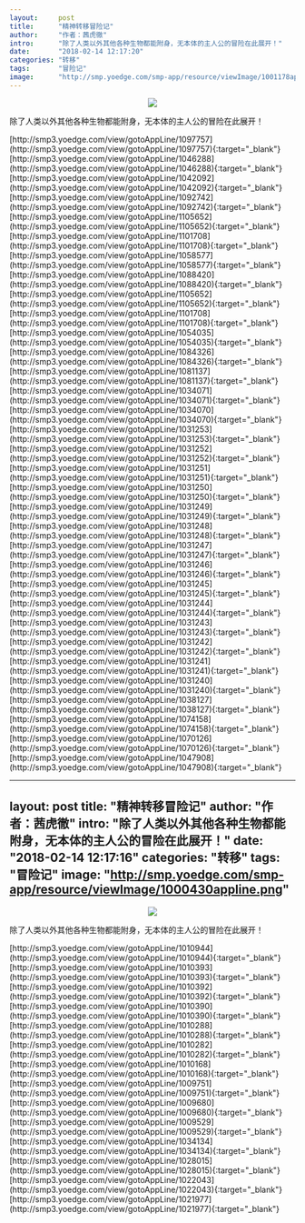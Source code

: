 ```yaml
---
layout:     post
title:      "精神转移冒险记"
author:     "作者：茜虎徹"
intro:      "除了人类以外其他各种生物都能附身，无本体的主人公的冒险在此展开！"
date:       "2018-02-14 12:17:20"
categories: "转移"
tags:       "冒险记"
image:      "http://smp.yoedge.com/smp-app/resource/viewImage/1001178appline.png"
---
```

<div style="text-align: center">
<p><img src="http://smp.yoedge.com/smp-app/resource/viewImage/1001178appline.png"/></p>
</div>
<p class="post-meta">
<span>除了人类以外其他各种生物都能附身，无本体的主人公的冒险在此展开！</span>
</p>
[http://smp3.yoedge.com/view/gotoAppLine/1097757](http://smp3.yoedge.com/view/gotoAppLine/1097757){:target="_blank"}
[http://smp3.yoedge.com/view/gotoAppLine/1046288](http://smp3.yoedge.com/view/gotoAppLine/1046288){:target="_blank"}
[http://smp3.yoedge.com/view/gotoAppLine/1042092](http://smp3.yoedge.com/view/gotoAppLine/1042092){:target="_blank"}
[http://smp3.yoedge.com/view/gotoAppLine/1092742](http://smp3.yoedge.com/view/gotoAppLine/1092742){:target="_blank"}
[http://smp3.yoedge.com/view/gotoAppLine/1105652](http://smp3.yoedge.com/view/gotoAppLine/1105652){:target="_blank"}
[http://smp3.yoedge.com/view/gotoAppLine/1101708](http://smp3.yoedge.com/view/gotoAppLine/1101708){:target="_blank"}
[http://smp3.yoedge.com/view/gotoAppLine/1058577](http://smp3.yoedge.com/view/gotoAppLine/1058577){:target="_blank"}
[http://smp3.yoedge.com/view/gotoAppLine/1088420](http://smp3.yoedge.com/view/gotoAppLine/1088420){:target="_blank"}
[http://smp3.yoedge.com/view/gotoAppLine/1105652](http://smp3.yoedge.com/view/gotoAppLine/1105652){:target="_blank"}
[http://smp3.yoedge.com/view/gotoAppLine/1101708](http://smp3.yoedge.com/view/gotoAppLine/1101708){:target="_blank"}
[http://smp3.yoedge.com/view/gotoAppLine/1054035](http://smp3.yoedge.com/view/gotoAppLine/1054035){:target="_blank"}
[http://smp3.yoedge.com/view/gotoAppLine/1084326](http://smp3.yoedge.com/view/gotoAppLine/1084326){:target="_blank"}
[http://smp3.yoedge.com/view/gotoAppLine/1081137](http://smp3.yoedge.com/view/gotoAppLine/1081137){:target="_blank"}
[http://smp3.yoedge.com/view/gotoAppLine/1034071](http://smp3.yoedge.com/view/gotoAppLine/1034071){:target="_blank"}
[http://smp3.yoedge.com/view/gotoAppLine/1034070](http://smp3.yoedge.com/view/gotoAppLine/1034070){:target="_blank"}
[http://smp3.yoedge.com/view/gotoAppLine/1031253](http://smp3.yoedge.com/view/gotoAppLine/1031253){:target="_blank"}
[http://smp3.yoedge.com/view/gotoAppLine/1031252](http://smp3.yoedge.com/view/gotoAppLine/1031252){:target="_blank"}
[http://smp3.yoedge.com/view/gotoAppLine/1031251](http://smp3.yoedge.com/view/gotoAppLine/1031251){:target="_blank"}
[http://smp3.yoedge.com/view/gotoAppLine/1031250](http://smp3.yoedge.com/view/gotoAppLine/1031250){:target="_blank"}
[http://smp3.yoedge.com/view/gotoAppLine/1031249](http://smp3.yoedge.com/view/gotoAppLine/1031249){:target="_blank"}
[http://smp3.yoedge.com/view/gotoAppLine/1031248](http://smp3.yoedge.com/view/gotoAppLine/1031248){:target="_blank"}
[http://smp3.yoedge.com/view/gotoAppLine/1031247](http://smp3.yoedge.com/view/gotoAppLine/1031247){:target="_blank"}
[http://smp3.yoedge.com/view/gotoAppLine/1031246](http://smp3.yoedge.com/view/gotoAppLine/1031246){:target="_blank"}
[http://smp3.yoedge.com/view/gotoAppLine/1031245](http://smp3.yoedge.com/view/gotoAppLine/1031245){:target="_blank"}
[http://smp3.yoedge.com/view/gotoAppLine/1031244](http://smp3.yoedge.com/view/gotoAppLine/1031244){:target="_blank"}
[http://smp3.yoedge.com/view/gotoAppLine/1031243](http://smp3.yoedge.com/view/gotoAppLine/1031243){:target="_blank"}
[http://smp3.yoedge.com/view/gotoAppLine/1031242](http://smp3.yoedge.com/view/gotoAppLine/1031242){:target="_blank"}
[http://smp3.yoedge.com/view/gotoAppLine/1031241](http://smp3.yoedge.com/view/gotoAppLine/1031241){:target="_blank"}
[http://smp3.yoedge.com/view/gotoAppLine/1031240](http://smp3.yoedge.com/view/gotoAppLine/1031240){:target="_blank"}
[http://smp3.yoedge.com/view/gotoAppLine/1038127](http://smp3.yoedge.com/view/gotoAppLine/1038127){:target="_blank"}
[http://smp3.yoedge.com/view/gotoAppLine/1074158](http://smp3.yoedge.com/view/gotoAppLine/1074158){:target="_blank"}
[http://smp3.yoedge.com/view/gotoAppLine/1070126](http://smp3.yoedge.com/view/gotoAppLine/1070126){:target="_blank"}
[http://smp3.yoedge.com/view/gotoAppLine/1047908](http://smp3.yoedge.com/view/gotoAppLine/1047908){:target="_blank"}


---
layout:     post
title:      "精神转移冒险记"
author:     "作者：茜虎徹"
intro:      "除了人类以外其他各种生物都能附身，无本体的主人公的冒险在此展开！"
date:       "2018-02-14 12:17:16"
categories: "转移"
tags:       "冒险记"
image:      "http://smp.yoedge.com/smp-app/resource/viewImage/1000430appline.png"
---
<div style="text-align: center">
<p><img src="http://smp.yoedge.com/smp-app/resource/viewImage/1000430appline.png"/></p>
</div>
<p class="post-meta">
<span>除了人类以外其他各种生物都能附身，无本体的主人公的冒险在此展开！</span>
</p>
[http://smp3.yoedge.com/view/gotoAppLine/1010944](http://smp3.yoedge.com/view/gotoAppLine/1010944){:target="_blank"}
[http://smp3.yoedge.com/view/gotoAppLine/1010393](http://smp3.yoedge.com/view/gotoAppLine/1010393){:target="_blank"}
[http://smp3.yoedge.com/view/gotoAppLine/1010392](http://smp3.yoedge.com/view/gotoAppLine/1010392){:target="_blank"}
[http://smp3.yoedge.com/view/gotoAppLine/1010390](http://smp3.yoedge.com/view/gotoAppLine/1010390){:target="_blank"}
[http://smp3.yoedge.com/view/gotoAppLine/1010288](http://smp3.yoedge.com/view/gotoAppLine/1010288){:target="_blank"}
[http://smp3.yoedge.com/view/gotoAppLine/1010282](http://smp3.yoedge.com/view/gotoAppLine/1010282){:target="_blank"}
[http://smp3.yoedge.com/view/gotoAppLine/1010168](http://smp3.yoedge.com/view/gotoAppLine/1010168){:target="_blank"}
[http://smp3.yoedge.com/view/gotoAppLine/1009751](http://smp3.yoedge.com/view/gotoAppLine/1009751){:target="_blank"}
[http://smp3.yoedge.com/view/gotoAppLine/1009680](http://smp3.yoedge.com/view/gotoAppLine/1009680){:target="_blank"}
[http://smp3.yoedge.com/view/gotoAppLine/1009529](http://smp3.yoedge.com/view/gotoAppLine/1009529){:target="_blank"}
[http://smp3.yoedge.com/view/gotoAppLine/1034134](http://smp3.yoedge.com/view/gotoAppLine/1034134){:target="_blank"}
[http://smp3.yoedge.com/view/gotoAppLine/1028015](http://smp3.yoedge.com/view/gotoAppLine/1028015){:target="_blank"}
[http://smp3.yoedge.com/view/gotoAppLine/1022043](http://smp3.yoedge.com/view/gotoAppLine/1022043){:target="_blank"}
[http://smp3.yoedge.com/view/gotoAppLine/1021977](http://smp3.yoedge.com/view/gotoAppLine/1021977){:target="_blank"}


